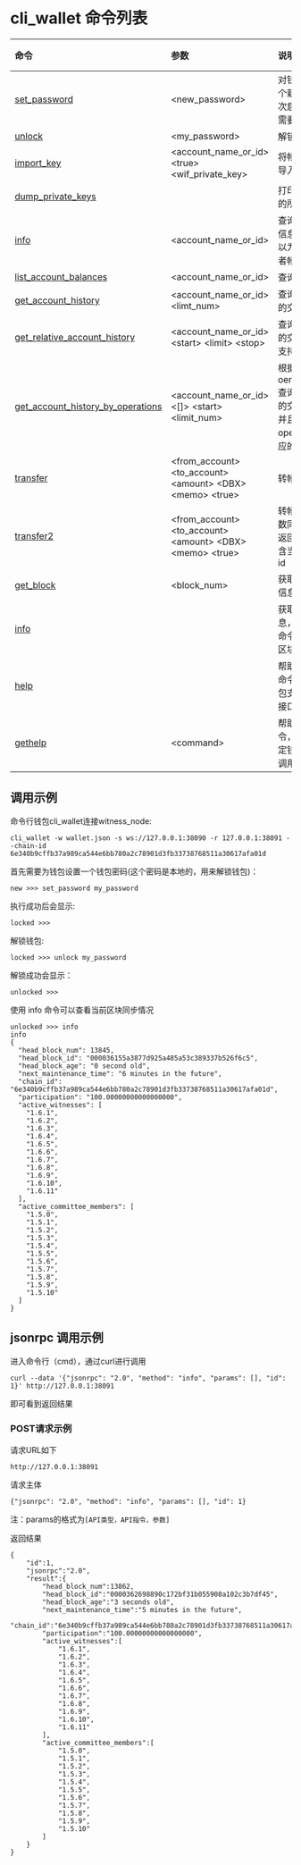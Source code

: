 # cli_wallet 命令列表

| 命令 | 参数 | 说明 | 备注 |
| :--- | :--- | :--- | :--- |
| [set_password](cli_wallet/setpassword.md) | &lt;new_password&gt; | 对钱包设置一个新密码。首次启动钱包，需要设置密码 |  |
| [unlock](cli_wallet/unlock.md) | &lt;my_password&gt; | 解锁钱包 |  |
| [import_key](cli_wallet/importkey.md) | &lt;account_name_or_id&gt;         &lt;true&gt; &lt;wif_private_key&gt; | 将帐户的私钥导入到钱包 |  |
| [dump_private_keys](cli_wallet/dumpprivate-keys.md) |  | 打印钱包拥有的所有私钥对 |  |
| [info](cli_wallet/getaccount.md) | &lt;account_name_or_id&gt; | 查询指定帐户信息，参数可以为帐户名或者帐户id |  |
| [list_account_balances](cli_wallet/listaccount-balances.md) | &lt;account_name_or_id&gt; | 查询帐户余额 |  |
| [get_account_history](cli_wallet/getaccount-history.md) | &lt;account_name_or_id&gt;         &lt;limt_num&gt; | 查询帐户最近的交易记录 |  |
| [get_relative_account_history](cli_wallet/getrelative-account-history.md) | &lt;account_name_or_id&gt;       &lt;start&gt; &lt;limit&gt; &lt;stop&gt; | 查询帐户最近的交易记录, 支持翻页 |  |
| [get_account_history_by_operations](cli_wallet/getrelative-account-history_by_operations.md) | &lt;account_name_or_id&gt; &lt;\[\]&gt;  &lt;start&gt; &lt;limit_num&gt; | 根据oeration_type查询帐户最近的交易记录，并且返回 operation对应的txID |  |
| [transfer](cli_wallet/transfer.md) | &lt;from_account&gt;                   &lt;to_account&gt; &lt;amount&gt;     &lt;DBX&gt; &lt;memo&gt; &lt;true&gt; | 转帐操作 |  |
| [transfer2](cli_wallet/transfer2.md) | &lt;from_account&gt;                   &lt;to_account&gt; &lt;amount&gt;     &lt;DBX&gt; &lt;memo&gt; &lt;true&gt; | 转帐操作，参数同transfer, 返回结果中包含当前交易的id |  |
| [get_block](cli_wallet/getblock.md) | &lt;block_num&gt; | 获取指定区块信息 |  |
| [info](cli_wallet/info.md) |  | 获取区块链信息，可以用此命令查询最新区块高度 |  |
| [help](cli_wallet/help.md) |  | 帮助命令，此命令会返回钱包支持的所有接口 |  |
| [gethelp](cli_wallet/gethelp.md) | &lt;command&gt; | 帮助命令，查看指定钱包命令的调用方法 |  |

## 调用示例

命令行钱包cli_wallet连接witness_node:
```
cli_wallet -w wallet.json -s ws://127.0.0.1:38090 -r 127.0.0.1:38091 --chain-id 6e340b9cffb37a989ca544e6bb780a2c78901d3fb33738768511a30617afa01d
```
首先需要为钱包设置一个钱包密码(这个密码是本地的，用来解锁钱包)：

```
new >>> set_password my_password
```

执行成功后会显示:
```
locked >>>
```

解锁钱包:
```
locked >>> unlock my_password
```

解锁成功会显示：
```
unlocked >>>
```

使用 info 命令可以查看当前区块同步情况
```
unlocked >>> info
info
{
  "head_block_num": 13845,
  "head_block_id": "000036155a3877d925a485a53c389337b526f6c5",
  "head_block_age": "0 second old",
  "next_maintenance_time": "6 minutes in the future",
  "chain_id": "6e340b9cffb37a989ca544e6bb780a2c78901d3fb33738768511a30617afa01d",
  "participation": "100.00000000000000000",
  "active_witnesses": [
    "1.6.1",
    "1.6.2",
    "1.6.3",
    "1.6.4",
    "1.6.5",
    "1.6.6",
    "1.6.7",
    "1.6.8",
    "1.6.9",
    "1.6.10",
    "1.6.11"
  ],
  "active_committee_members": [
    "1.5.0",
    "1.5.1",
    "1.5.2",
    "1.5.3",
    "1.5.4",
    "1.5.5",
    "1.5.6",
    "1.5.7",
    "1.5.8",
    "1.5.9",
    "1.5.10"
  ]
}
```


## jsonrpc 调用示例

进入命令行（cmd），通过curl进行调用

```
curl --data '{"jsonrpc": "2.0", "method": "info", "params": [], "id": 1}' http://127.0.0.1:38091
```

即可看到返回结果

### POST请求示例

请求URL如下

```
http://127.0.0.1:38091
```

请求主体

```
{"jsonrpc": "2.0", "method": "info", "params": [], "id": 1}
```

注：params的格式为`[API类型，API指令，参数]`


返回结果

```
{
    "id":1,
    "jsonrpc":"2.0",
    "result":{
        "head_block_num":13862,
        "head_block_id":"0000362698890c172bf31b055908a102c3b7df45",
        "head_block_age":"3 seconds old",
        "next_maintenance_time":"5 minutes in the future",
        "chain_id":"6e340b9cffb37a989ca544e6bb780a2c78901d3fb33738768511a30617afa01d",
        "participation":"100.00000000000000000",
        "active_witnesses":[
            "1.6.1",
            "1.6.2",
            "1.6.3",
            "1.6.4",
            "1.6.5",
            "1.6.6",
            "1.6.7",
            "1.6.8",
            "1.6.9",
            "1.6.10",
            "1.6.11"
        ],
        "active_committee_members":[
            "1.5.0",
            "1.5.1",
            "1.5.2",
            "1.5.3",
            "1.5.4",
            "1.5.5",
            "1.5.6",
            "1.5.7",
            "1.5.8",
            "1.5.9",
            "1.5.10"
        ]
    }
}
```
